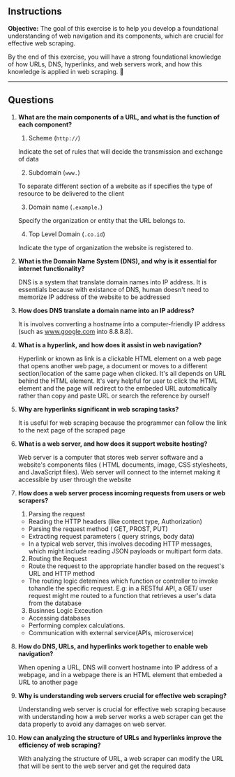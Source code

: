 ## **Instructions**  
**Objective:** The goal of this exercise is to help you develop a foundational understanding of web navigation and its components, which are crucial for effective web scraping.

By the end of this exercise, you will have a strong foundational knowledge of how URLs, DNS, hyperlinks, and web servers work, and how this knowledge is applied in web scraping. 🚀  

---

## **Questions**  
1. **What are the main components of a URL, and what is the function of each component?**  

    1. Scheme (```http://```)
    
    Indicate the set of rules that will decide the transmission and exchange of data

    2. Subdomain (```www.```)
    
    To separate different section of a website as if specifies the type of resource to be delivered to the client

    3. Domain name (```.example.```)

    Specify the organization or entity that the URL belongs to.

    4. Top Level Domain (```.co.id```)

    Indicate the type of organization the website is registered to.

2. **What is the Domain Name System (DNS), and why is it essential for internet functionality?**  

    DNS is a system that translate domain names into IP address. It is essentials because with existance of DNS, human doesn't need to memorize IP address of the website to be addressed

3. **How does DNS translate a domain name into an IP address?**  

    It is involves converting a hostname into a computer-friendly IP address (such as www.google.com into 8.8.8.8). 

4. **What is a hyperlink, and how does it assist in web navigation?**  

    Hyperlink or known as link is a clickable HTML element on a web page that opens another web page, a document or moves to a different section/location of the same page when clicked. It's all depends on URL behind the HTML element. It's very helpful for user to click the HTML element and the page will redirect to the embeded URL automatically rather than copy and paste URL or search the reference by ourself

5. **Why are hyperlinks significant in web scraping tasks?**  

    It is useful for web scraping because the programmer can follow the link to the next page of the scraped page 

6. **What is a web server, and how does it support website hosting?**  

    Web server is a computer that stores web server software and a website's components files ( HTML documents, image, CSS stylesheets, and JavaScript files). Web server will connect to the internet making it accessible by user through the website

7. **How does a web server process incoming requests from users or web scrapers?**  

    1. Parsing the request
    - Reading the HTTP headers (like contect type, Authorization)
    - Parsing the request method ( GET, PROST, PUT)
    - Extracting request parameters ( query strings, body data)
    - In a typical web server, this involves decoding HTTP messages, which might include reading JSON payloads or multipart form data.
    2. Routing the  Request
    - Route the request to the appropriate handler based on the request's URL and HTTP method
    - The routing logic detemines which function or controller to invoke tohandle the specific request. E.g: in a RESTful API, a GET/ user request might me routed to a function that retrieves a user's data from the database
    3. Businnes Logic Exceution
    - Accessing databases
    - Performing complex calculations.
    - Communication with external service(APIs, microservice)

8. **How do DNS, URLs, and hyperlinks work together to enable web navigation?**  

    When opening a URL, DNS will convert hostname into IP address of a webpage, and in a webpage there is an HTML element that embeded a URL to another page

9. **Why is understanding web servers crucial for effective web scraping?**  

    Understanding web server is crucial for effective web scraping because with understanding how a web server works a web scraper can get the data properly to avoid any damages on web server.

10. **How can analyzing the structure of URLs and hyperlinks improve the efficiency of web scraping?**  

    With analyzing the structure of URL, a web scraper can modify the URL that will be sent to the web server and get the required data

